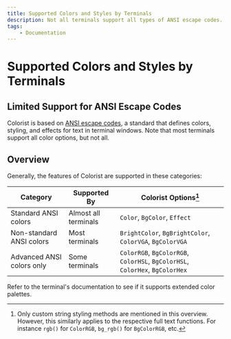 ```yaml
---
title: Supported Colors and Styles by Terminals
description: Not all terminals support all types of ANSI escape codes. Get a list of which Colorist methods are supported by which terminals.
tags:
    - Documentation
---
```


# Supported Colors and Styles by Terminals
## Limited Support for ANSI Escape Codes
Colorist is based on [ANSI escape codes](https://en.wikipedia.org/wiki/ANSI_escape_code), a standard that defines colors, styling, and effects for text in terminal windows. Note that most terminals support all color options, but not all.

## Overview
Generally, the features of Colorist are supported in these categories:

| Category                  | Supported By         | Colorist Options[^1]                                                         |
| ------------------------- | -------------------- | ---------------------------------------------------------------------------- |
| Standard ANSI colors      | Almost all terminals | `Color`, `BgColor`, `Effect`                                                 |
| Non-standard ANSI colors  | Most terminals       | `BrightColor`, `BgBrightColor`, `ColorVGA`, `BgColorVGA`                     |
| Advanced ANSI colors only | Some terminals       | `ColorRGB`, `BgColorRGB`, `ColorHSL`, `BgColorHSL`, `ColorHex`, `BgColorHex` |

Refer to the terminal's documentation to see if it supports extended color palettes.

[^1]: Only custom string styling methods are mentioned in this overview. However, this similarly applies to the respective full text functions. For instance `rgb()` for `ColorRGB`, `bg_rgb()` for `BgColorRGB`, etc.
